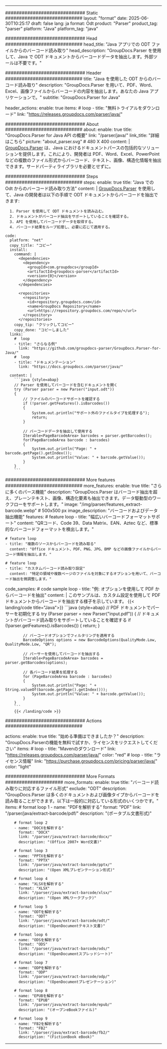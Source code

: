 


---
############################# Static ############################
layout: "format"
date:  2025-06-30T10:25:17
draft: false
lang: ja
format: Odt
product: "Parser"
product_tag: "parser"
platform: "Java"
platform_tag: "java"

############################# Head ############################
head_title: "Java アプリでの ODT ファイルからのバーコード読み取り"
head_description: "GroupDocs.Parser を使用して、Java で ODT ドキュメントからバーコードデータを抽出します。外部ツールは不要です。"

############################# Header ############################
title: "Java を使用した ODT からのバーコード読み取り" 
description: "GroupDocs.Parser を用いて、PDF、Word、Excel、画像ファイルからバーコードの内容を抽出します。あなたの Java アプリケーションで。"
subtitle: "GroupDocs.Parser for Java" 

header_actions:
  enable: true
  items:
    #  loop
    - title: "無料トライアルをダウンロード"
      link: "https://releases.groupdocs.com/parser/java/"
      
############################# About ############################
about:
    enable: true
    title: "GroupDocs.Parser for Java API の概要"
    link: "/parser/java/"
    link_title: "詳細はこちら"
    picture: "about_parser.svg" # 480 X 400
    content: |
       [GroupDocs.Parser](/parser/java/) は、Java におけるドキュメントパースの包括的なソリューションを提供します。これにより、開発者は PDF、Word、Excel、PowerPoint などの複数のファイル形式からバーコード、テキスト、画像、構造化情報を抽出できます。サードパーティライブラリを必要とせずに。

############################# Steps ############################
steps:
    enable: true
    title: "Java での Odt からのバーコード読み取り方法"
    content: |
      [GroupDocs.Parser](/parser/java/) を使用して、Java の開発者は以下の手順で ODT ドキュメントからバーコードを抽出できます:
      
      1. Parser を使用して ODT ドキュメントを読み込む。
      2. ドキュメントがバーコード抽出をサポートしていることを確認する。
      3. API を使用してバーコードデータを取得する。
      4. バーコード結果をループ処理し、必要に応じて適用する。
   
    code:
      platform: "net"
      copy_title: "コピー"
      install:
        command: |
          <dependencies>
            <dependency>
              <groupId>com.groupdocs</groupId>
              <artifactId>groupdocs-parser</artifactId>
              <version>{0}</version>
            </dependency>
          </dependencies>

          <repositories>
            <repository>
              <id>repository.groupdocs.com</id>
              <name>GroupDocs Repository</name>
              <url>https://repository.groupdocs.com/repo/</url>
            </repository>
          </repositories>
        copy_tip: "クリックしてコピー"
        copy_done: "コピーしました"
      links:
        #  loop
        - title: "さらなる例"
          link: "https://github.com/groupdocs-parser/GroupDocs.Parser-for-Java/"
        #  loop
        - title: "ドキュメンテーション"
          link: "https://docs.groupdocs.com/parser/java/"
          
      content: |
        ```java {style=abap}
        // Parser を使用してバーコードを含むドキュメントを開く
        try (Parser parser = new Parser("input.odt"))
        {
            // ファイルのバーコードサポートを確認する
            if (!parser.getFeatures().isBarcodes())
            {
                System.out.println("サポート外のファイルタイプを処理する");
                return;
            }

            // バーコードデータを抽出して使用する
            Iterable<PageBarcodeArea> barcodes = parser.getBarcodes();
            for(PageBarcodeArea barcode : barcodes)
            {
                System.out.println("Page: " + barcode.getPage().getIndex());
                System.out.println("Value: " + barcode.getValue());
            }
        }
        ```            

############################# More features ############################
more_features:
  enable: true
  title: "さらに多くのパース機能"
  description: "GroupDocs.Parser はバーコード抽出を超え、プレーンテキスト、画像、構造化要素も抽出できます。データ駆動型のワークフローをサポートします。"
  image: "/img/parser/features_extract-barcode.webp" # 500x500 px
  image_description: "バーコードおよびデータ抽出機能"
  features:
    # feature loop
    - title: "幅広いバーコードフォーマットサポート"
      content: "QRコード、Code 39、Data Matrix、EAN、Aztec など、標準的なバーコードフォーマットを検出します。"

    # feature loop
    - title: "複数のソースからバーコードを読み取る"
      content: "Office ドキュメント、PDF、PNG、JPG、BMP などの画像ファイルからバーコード情報を抽出します。"

    # feature loop
    - title: "カスタムバーコード読み取り設定"
      content: "特定の領域や複数ページのファイルを対象にするオプションを用いて、バーコード抽出を微調整します。"
      
  code_samples:
    # code sample loop
    - title: "例: オプションを使用して PDF からバーコードを抽出"
      content: |
        このサンプルは、カスタム設定を使用して PDF ドキュメントからバーコードを抽出する様子を示しています。
        {{< landing/code title="Java">}}
        ```java {style=abap}
        //  PDF ドキュメントでパーサーを初期化する
        try (Parser parser = new Parser("input.pdf"))
        {
            // ドキュメントがバーコード読み取りをサポートしていることを確認する
            if (!parser.getFeatures().isBarcodes())
            {
                return;
            }

            // バーコードオプションでフィルタリングを適用する
            BarcodeOptions options = new BarcodeOptions(QualityMode.Low, QualityMode.Low, "QR");

            // パーサーを使用してバーコードを抽出する
            Iterable<PageBarcodeArea> barcodes = parser.getBarcodes(options);

            // 各バーコード結果を処理する
            for (PageBarcodeArea barcode : barcodes)
            {
                System.out.println("Page: " + String.valueOf(barcode.getPage().getIndex()));
                System.out.println("Value: " + barcode.getValue());
            }
        }
        ```
        {{< /landing/code >}}


############################# Actions ############################

actions:
  enable: true
  title: "始める準備はできましたか？"
  description: "GroupDocs.Parserの機能を無料で試すか、ライセンスをリクエストしてください"
  items:
    #  loop
    - title: "Mavenのダウンロード"
      link: "https://releases.groupdocs.com/parser/java/"
      color: "red"
        #  loop
    - title: "ライセンス情報"
      link: "https://purchase.groupdocs.com/pricing/parser/java/"
      color: "light"


############################# More Formats #####################
more_formats:
    enable: true
    title: "バーコード読み取りに対応するファイル形式"
    exclude: "ODT"
    description: "GroupDocs.Parser は多くのドキュメントおよび画像タイプからバーコードを読み取ることができます。以下は一般的に対応している形式のいくつかです。"
    items: 
        # format loop 1
        - name: "PDFを解析する"
          format: "PDF"
          link: "/parser/java/extract-barcode/pdf/"
          description: "(ポータブル文書形式)"
          
        # format loop 2
        - name: "DOCXを解析する"
          format: "DOCX"
          link: "/parser/java/extract-barcode/docx/"
          description: "(Office 2007+ Word文書)"
          
        # format loop 3
        - name: "PPTXを解析する"
          format: "PPTX"
          link: "/parser/java/extract-barcode/pptx/"
          description: "(Open XMLプレゼンテーション形式)"
          
        # format loop 4
        - name: "XLSXを解析する"
          format: "XLSX"
          link: "/parser/java/extract-barcode/xlsx/"
          description: "(Open XMLワークブック)"
          
        # format loop 5
        - name: "ODTを解析する"
          format: "ODT"
          link: "/parser/java/extract-barcode/odt/"
          description: "(OpenDocumentテキスト文書)"
          
        # format loop 6
        - name: "ODSを解析する"
          format: "ODS"
          link: "/parser/java/extract-barcode/ods/"
          description: "(OpenDocumentスプレッドシート)"
          
        # format loop 7
        - name: "ODPを解析する"
          format: "ODP"
          link: "/parser/java/extract-barcode/odp/"
          description: "(OpenDocumentプレゼンテーション)"
          
        # format loop 8
        - name: "EPUBを解析する"
          format: "EPUB"
          link: "/parser/java/extract-barcode/epub/"
          description: "(オープンeBookファイル)"
          
        # format loop 9
        - name: "FB2を解析する"
          format: "FB2"
          link: "/parser/java/extract-barcode/fb2/"
          description: "(FictionBook eBook)"
         
          

---